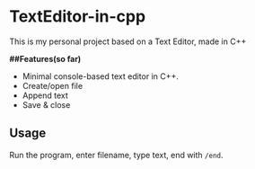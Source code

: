 # TextEditor-in-cpp
This is my personal project based on a Text Editor, made in C++


**##Features(so far)**
- Minimal console-based text editor in C++.
- Create/open file
- Append text
- Save & close

## Usage
Run the program, enter filename, type text, end with `/end`.

